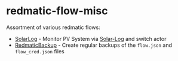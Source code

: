 # redmatic-flow-misc
Assortment of various redmatic flows:

- [SolarLog](https://github.com/Sineos/redmatic-flow-misc/tree/master/SolarLog) - Monitor PV System via [Solar-Log](https://www.solar-log.com/) and switch actor 
- [RedmaticBackup](https://github.com/Sineos/redmatic-flow-misc/tree/master/RedmaticBackup) - Create regular backups of the `flow.json` and `flow_cred.json` files

